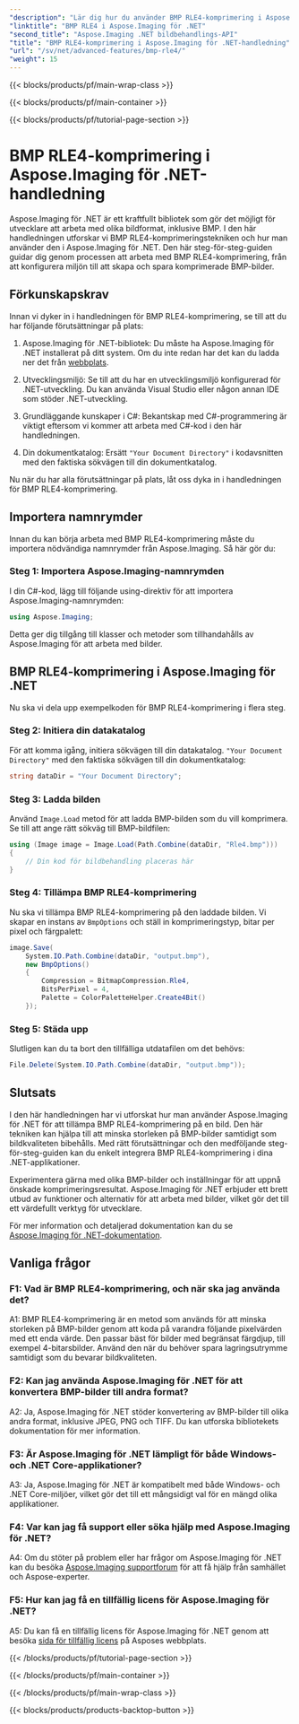 ```yaml
---
"description": "Lär dig hur du använder BMP RLE4-komprimering i Aspose.Imaging för .NET. Minska BMP-bildstorleken utan kvalitetsförlust."
"linktitle": "BMP RLE4 i Aspose.Imaging för .NET"
"second_title": "Aspose.Imaging .NET bildbehandlings-API"
"title": "BMP RLE4-komprimering i Aspose.Imaging för .NET-handledning"
"url": "/sv/net/advanced-features/bmp-rle4/"
"weight": 15
---
```


{{< blocks/products/pf/main-wrap-class >}}

{{< blocks/products/pf/main-container >}}

{{< blocks/products/pf/tutorial-page-section >}}

# BMP RLE4-komprimering i Aspose.Imaging för .NET-handledning

Aspose.Imaging för .NET är ett kraftfullt bibliotek som gör det möjligt för utvecklare att arbeta med olika bildformat, inklusive BMP. I den här handledningen utforskar vi BMP RLE4-komprimeringstekniken och hur man använder den i Aspose.Imaging för .NET. Den här steg-för-steg-guiden guidar dig genom processen att arbeta med BMP RLE4-komprimering, från att konfigurera miljön till att skapa och spara komprimerade BMP-bilder.

## Förkunskapskrav

Innan vi dyker in i handledningen för BMP RLE4-komprimering, se till att du har följande förutsättningar på plats:

1. Aspose.Imaging för .NET-bibliotek: Du måste ha Aspose.Imaging för .NET installerat på ditt system. Om du inte redan har det kan du ladda ner det från [webbplats](https://releases.aspose.com/imaging/net/).

2. Utvecklingsmiljö: Se till att du har en utvecklingsmiljö konfigurerad för .NET-utveckling. Du kan använda Visual Studio eller någon annan IDE som stöder .NET-utveckling.

3. Grundläggande kunskaper i C#: Bekantskap med C#-programmering är viktigt eftersom vi kommer att arbeta med C#-kod i den här handledningen.

4. Din dokumentkatalog: Ersätt `"Your Document Directory"` i kodavsnitten med den faktiska sökvägen till din dokumentkatalog.

Nu när du har alla förutsättningar på plats, låt oss dyka in i handledningen för BMP RLE4-komprimering.

## Importera namnrymder

Innan du kan börja arbeta med BMP RLE4-komprimering måste du importera nödvändiga namnrymder från Aspose.Imaging. Så här gör du:

### Steg 1: Importera Aspose.Imaging-namnrymden

I din C#-kod, lägg till följande using-direktiv för att importera Aspose.Imaging-namnrymden:

```csharp
using Aspose.Imaging;
```

Detta ger dig tillgång till klasser och metoder som tillhandahålls av Aspose.Imaging för att arbeta med bilder.

## BMP RLE4-komprimering i Aspose.Imaging för .NET

Nu ska vi dela upp exempelkoden för BMP RLE4-komprimering i flera steg.

### Steg 2: Initiera din datakatalog

För att komma igång, initiera sökvägen till din datakatalog. `"Your Document Directory"` med den faktiska sökvägen till din dokumentkatalog:

```csharp
string dataDir = "Your Document Directory";
```

### Steg 3: Ladda bilden

Använd `Image.Load` metod för att ladda BMP-bilden som du vill komprimera. Se till att ange rätt sökväg till BMP-bildfilen:

```csharp
using (Image image = Image.Load(Path.Combine(dataDir, "Rle4.bmp")))
{
    // Din kod för bildbehandling placeras här
}
```

### Steg 4: Tillämpa BMP RLE4-komprimering

Nu ska vi tillämpa BMP RLE4-komprimering på den laddade bilden. Vi skapar en instans av `BmpOptions` och ställ in komprimeringstyp, bitar per pixel och färgpalett:

```csharp
image.Save(
    System.IO.Path.Combine(dataDir, "output.bmp"),
    new BmpOptions()
    {
        Compression = BitmapCompression.Rle4,
        BitsPerPixel = 4,
        Palette = ColorPaletteHelper.Create4Bit()
    });
```

### Steg 5: Städa upp

Slutligen kan du ta bort den tillfälliga utdatafilen om det behövs:

```csharp
File.Delete(System.IO.Path.Combine(dataDir, "output.bmp"));
```

## Slutsats

I den här handledningen har vi utforskat hur man använder Aspose.Imaging för .NET för att tillämpa BMP RLE4-komprimering på en bild. Den här tekniken kan hjälpa till att minska storleken på BMP-bilder samtidigt som bildkvaliteten bibehålls. Med rätt förutsättningar och den medföljande steg-för-steg-guiden kan du enkelt integrera BMP RLE4-komprimering i dina .NET-applikationer.

Experimentera gärna med olika BMP-bilder och inställningar för att uppnå önskade komprimeringsresultat. Aspose.Imaging för .NET erbjuder ett brett utbud av funktioner och alternativ för att arbeta med bilder, vilket gör det till ett värdefullt verktyg för utvecklare.

För mer information och detaljerad dokumentation kan du se [Aspose.Imaging för .NET-dokumentation](https://reference.aspose.com/imaging/net/).

## Vanliga frågor

### F1: Vad är BMP RLE4-komprimering, och när ska jag använda det?

A1: BMP RLE4-komprimering är en metod som används för att minska storleken på BMP-bilder genom att koda på varandra följande pixelvärden med ett enda värde. Den passar bäst för bilder med begränsat färgdjup, till exempel 4-bitarsbilder. Använd den när du behöver spara lagringsutrymme samtidigt som du bevarar bildkvaliteten.

### F2: Kan jag använda Aspose.Imaging för .NET för att konvertera BMP-bilder till andra format?

A2: Ja, Aspose.Imaging för .NET stöder konvertering av BMP-bilder till olika andra format, inklusive JPEG, PNG och TIFF. Du kan utforska bibliotekets dokumentation för mer information.

### F3: Är Aspose.Imaging för .NET lämpligt för både Windows- och .NET Core-applikationer?

A3: Ja, Aspose.Imaging för .NET är kompatibelt med både Windows- och .NET Core-miljöer, vilket gör det till ett mångsidigt val för en mängd olika applikationer.

### F4: Var kan jag få support eller söka hjälp med Aspose.Imaging för .NET?

A4: Om du stöter på problem eller har frågor om Aspose.Imaging för .NET kan du besöka [Aspose.Imaging supportforum](https://forum.aspose.com/) för att få hjälp från samhället och Aspose-experter.

### F5: Hur kan jag få en tillfällig licens för Aspose.Imaging för .NET?

A5: Du kan få en tillfällig licens för Aspose.Imaging för .NET genom att besöka [sida för tillfällig licens](https://purchase.aspose.com/temporary-license/) på Asposes webbplats.

{{< /blocks/products/pf/tutorial-page-section >}}

{{< /blocks/products/pf/main-container >}}

{{< /blocks/products/pf/main-wrap-class >}}

{{< blocks/products/products-backtop-button >}}
